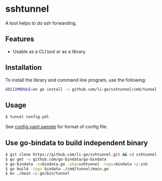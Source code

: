 # sshtunnel

A tool helps to do ssh forwarding.

## Features

* Usable as a CLI tool or as a library.

## Installation

To install the library and command line program, use the following:

```bash
GO111MODULE=on go install -u github.com/li-go/sshtunnel/cmd/tunnel
```

## Usage

```bash
$ tunnel config.yml
```

See [config.yaml.sample](cmd/tunnel/config.yml.sample) for format of config file.

## Use go-bindata to build independent binary

```bash
$ git clone https://github.com/li-go/sshtunnel.git && cd sshtunnel
$ go get -u github.com/go-bindata/go-bindata
$ go-bindata -o=bindata.go -pkg=sshtunnel -tags=bindata ~/.ssh
$ go build -tags bindata ./cmd/tunnel/main.go
$ mv ./main ~/.go/bin/tunnel
```

